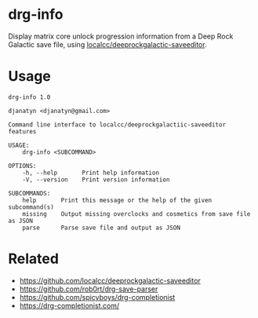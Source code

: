 # drg-info

Display matrix core unlock progression information from a Deep Rock Galactic save file, using [localcc/deeprockgalactic-saveeditor](https://github.com/localcc/deeprockgalactic-saveeditor).

# Usage

```
drg-info 1.0

djanatyn <djanatyn@gmail.com>

Command line interface to localcc/deeprockgalactiic-saveeditor features

USAGE:
    drg-info <SUBCOMMAND>

OPTIONS:
    -h, --help       Print help information
    -V, --version    Print version information

SUBCOMMANDS:
    help       Print this message or the help of the given subcommand(s)
    missing    Output missing overclocks and cosmetics from save file as JSON
    parse      Parse save file and output as JSON 
```

# Related
* https://github.com/localcc/deeprockgalactic-saveeditor
* https://github.com/rob0rt/drg-save-parser
* https://github.com/spicyboys/drg-completionist
* https://drg-completionist.com/
